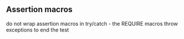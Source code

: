 ## Assertion macros

do not wrap assertion macros in try/catch - the REQUIRE macros throw exceptions to end the test